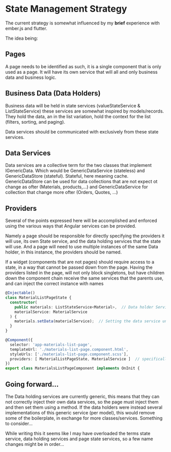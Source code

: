 # State Management Strategy

The current strategy is somewhat influenced by my **brief** experience with ember.js and flutter.

The idea being:

## Pages
A page needs to be identified as such, it is a single component that is only used as a page. It will have its own service that will all and only business data and business logic.

## Business Data (Data Holders)
Business data will be held in state services (valueStateService & ListStateService) these services are somewhat inspired by models/records. They hold the data, an in the list variation, hold the context for the list (filters, sorting, and paging).

Data services should be communicated with exclusively from these state services.

## Data Services
Data services are a collective term for the two classes that implement IGenericData. Which would be GenericDataService (stateless) and GenericDataStore (stateful). Stateful, here meaning cache. GenericDataStore can be used for data collections that are not expect ot change as ofter (Materials, products,...) and GenericDataService for collection that change more ofter (Orders, Quotes, ...)


## Providers
Several of the points expressed here will be accomplished and enforced using the various ways that Angular services can be provided.

Namely a page should be responsible for directly specifying the providers it will use, its own State service, and the data holding services that the state will use. And a page will need to use multiple instances of the same Data holder, in this instance, the providers should be named.

If a widget (components that are not pages) should require access to a state, in a way that cannot be passed down from the page. Having the providers listed in the page, will not only block singletons, but have children down the component chain receive the same services that the parents use, and can inject the correct instance with names


```typescript
@Injectable()
class MaterialListPageState {
  constructor(
    public materials: ListStateService<Material>,  // Data holder Service, this pages data
    materialService: MaterialService
  ) {
    materials.setData(materialService);  // Setting the data service until a better option is determined
  }
}

@Component({
  selector: 'app-materials-list-page',
  templateUrl: './materials-list-page.component.html',
  styleUrls: ['./materials-list-page.component.scss'],
  providers: [ MaterialListPageState, MaterialService ]  // specifically provide the page's state and the service the state will use
})
export class MaterialsListPageComponent implements OnInit {

```


## Going forward...

The Data holding services are currently generic, this means that they can not correctly inject their own data services, so the page must inject them and then set them using a method. If the data holders were instead several implementations of this generic service (per model), this would remove some of the boilerplate, in exchange for more classes/services. Something to consider...

While writing this it seems like I may have overloaded the terms state service, data holding services and page state services, so a few name changes might be in order...
